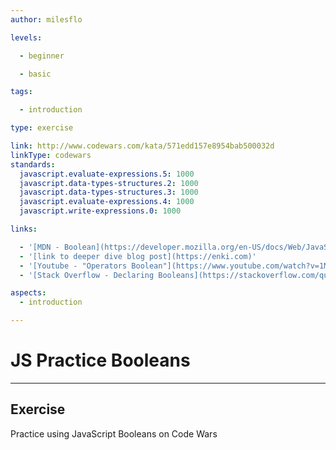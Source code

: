 ```yaml
---
author: milesflo

levels:

  - beginner

  - basic

tags:

  - introduction

type: exercise

link: http://www.codewars.com/kata/571edd157e8954bab500032d
linkType: codewars
standards:
  javascript.evaluate-expressions.5: 1000
  javascript.data-types-structures.2: 1000
  javascript.data-types-structures.3: 1000
  javascript.evaluate-expressions.4: 1000
  javascript.write-expressions.0: 1000

links:

  - '[MDN - Boolean](https://developer.mozilla.org/en-US/docs/Web/JavaScript/Reference/Global_Objects/Boolean)'
  - '[link to deeper dive blog post](https://enki.com)'
  - '[Youtube - "Operators Boolean"](https://www.youtube.com/watch?v=1MlBHs0t1pY)'
  - '[Stack Overflow - Declaring Booleans](https://stackoverflow.com/questions/653921/declaring-a-boolean-in-javascript-using-just-var)'

aspects:
  - introduction

---
```


# JS Practice Booleans

---
## Exercise

Practice using JavaScript Booleans on Code Wars
 
